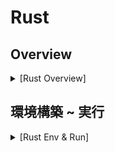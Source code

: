 # Rust

## Overview

<details><summary>[Rust Overview]</summary>

### Rust とは

- 2015 年にリリースされた静的型付け言語
- C/C++の代替言語として期待
- コンパイルして Binary 生成
- バックエンド開発にも使用（Golang, Node より高速）
- 難易度高い

### C/C++ との違い

- 次世代システム開発言語
  - 従来は C/C++のみ
- メモリ管理の安全性を保証
  - 所有権による保証
  - C/C++はメモリ自由度が高すぎてバグの温床

### 動的型付け言語と静的型付け言語

- 動的型付け言語

  - データ型が実行時に動的に決まる
  - 実行時に型の整合性チェックで型安全でない・低速
    - 学習コストが低い
    - e.g. Python, JavaScript, Ruby, php

- 静的型付け言語
  - データ型を事前に決める
  - コンパイル時に型の整合性チェックで型安全・高速
    - 学習コストが高い
    - e.g. C, C++, TypeScript, Rust

### GC

- 使わなくなったデータのメモリを自動で確保・解放
  - メモリ管理を意識しなくて良い
  - 実行時に低速
- C/C++, Rust は GC がない
  - 高速だがメモリバグが発生しやすい

### メモリ安全性

- C/C++
  - 手動メモリ管理
- Rust
  - 所有権モデル
    - 高速かつメモリ安全性を担保
    - ※コンパイルが通る必要はある

### Rust のユースケース

- Web アプリケーションのバックエンド
- WebAssembly(WASM)
  - ブラウザからアセンブリ（機械語）を実行できるようにする技術
  - バイナリコードのためファイルサイズが小さく高速
  - JS から呼び出し可
- 組み込み

### 学習メリット

- 一生使える言語（システムプログラミング言語）
  - 同タイプの C/C++息が長い言語のため
  - 習得が困難で差別化
  - コンピュータシステムの仕組みに触れられる（e.g. メモリ管理）

</details>

## 環境構築 ~ 実行

<details><summary>[Rust Env & Run]</summary>

### Rust のインストール

```bash
curl --proto '=https' --tlsv1.2 https://sh.rustup.rs -sSf | sh
```

### Rust 環境作成

```bash
cargo new <環境名>
```

### 拡張機能

- Rust(Extension Pack)
- CodeLLDB

### Auto Formatter

1. `Ctrl + Shift + P`
2. `settings` > Enter
3. Copy & Paste

```json
  "[rust]": {
    "editor.defaultFormatter": "rust-lang.rust-analyzer",
    "editor.formatOnSave": true
  },
```

### 実行

- build & run

```bash
cargo run
```

- build only

```bash
cargo build
```

- compile check

```bash
cargo check
```

</details>
